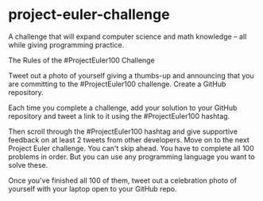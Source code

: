 # project-euler-challenge

A challenge that will expand computer science and math knowledge – all while giving programming practice.

The Rules of the #ProjectEuler100 Challenge

Tweet out a photo of yourself giving a thumbs-up and announcing that you are committing to the #ProjectEuler100 challenge.
Create a GitHub repository.

Each time you complete a challenge, add your solution to your GitHub repository and tweet a link to it using the #ProjectEuler100 hashtag.

Then scroll through the #ProjectEuler100 hashtag and give supportive feedback on at least 2 tweets from other developers.
Move on to the next Project Euler challenge. You can't skip ahead. You have to complete all 100 problems in order. But you can use any programming language you want to solve these.

Once you've finished all 100 of them, tweet out a celebration photo of yourself with your laptop open to your GitHub repo.
